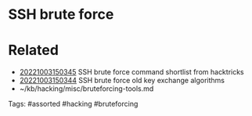 # SSH brute force

# Related
- [20221003150345](/zet/20221003150345/README.md) SSH brute force command shortlist from hacktricks
- [20221003150344](/zet/20221003150344/README.md) SSH brute force old key exchange algorithms
- ~/kb/hacking/misc/bruteforcing-tools.md

Tags:
    #assorted #hacking #bruteforcing
